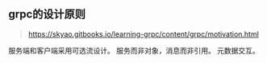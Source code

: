 


## grpc的设计原则

>https://skyao.gitbooks.io/learning-grpc/content/grpc/motivation.html

服务端和客户端采用可选流设计。
服务而非对象，消息而非引用。
元数据交互。




